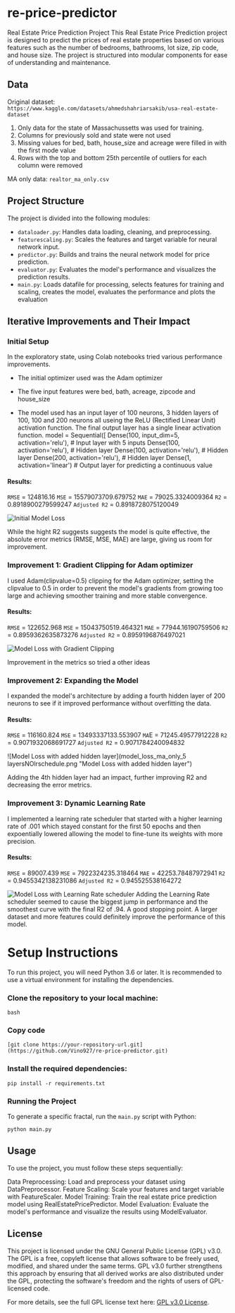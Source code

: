 # re-price-predictor

Real Estate Price Prediction Project
This Real Estate Price Prediction project is designed to predict the prices of real estate properties based on various features such as the number of bedrooms, bathrooms, lot size, zip code, and house size. The project is structured into modular components for ease of understanding and maintenance.

## Data
Original dataset: `https://www.kaggle.com/datasets/ahmedshahriarsakib/usa-real-estate-dataset`

1. Only data for the state of Massachussetts was used for training.
2. Columns for previously sold and state were not used
3. Missing values for bed, bath, house_size and acreage were filled in with the first mode value
4. Rows with the top and bottom 25th percentile of outliers for each column were removed

MA only data: `realtor_ma_only.csv`

## Project Structure
The project is divided into the following modules:

- `dataloader.py`: Handles data loading, cleaning, and preprocessing.
- `featurescaling.py`: Scales the features and target variable for neural network input.
- `predictor.py`: Builds and trains the neural network model for price prediction.
- `evaluator.py`: Evaluates the model's performance and visualizes the prediction results.
- `main.py`: Loads datafile for processing, selects features for training and scaling, creates the model,  evaluates the performance and plots the evaluation

## Iterative Improvements and Their Impact
### Initial Setup
In the exploratory state, using Colab notebooks tried various performance improvements. 

- The initial optimizer used was the Adam optimizer
- The five input features were bed, bath, acreage, zipcode and house_size

- The model used has an input layer of  100 neurons, 3 hidden layers of 100, 100 and 200 neurons all useing the ReLU (Rectified Linear Unit) activation function. The final output layer has a single linear activation function.
model = Sequential([
            Dense(100, input_dim=5, activation='relu'),  # Input layer with 5 inputs
            Dense(100, activation='relu'),  # Hidden layer
            Dense(100, activation='relu'),  # Hidden layer
            Dense(200, activation='relu'),  # Hidden layer
            Dense(1, activation='linear')  # Output layer for predicting a continuous value

#### Results:
`RMSE` = 124816.16 
`MSE` = 15579073709.679752 
`MAE` = 79025.3324009364 
`R2` = 0.8918900279599247 
`Adjusted R2` = 0.8918728075120049

![Initial Model Loss](model_loss_Adamno_clip_4layers_nonLearningrateschedular.png "Initial Model Loss")

While the hight R2 suggests suggests the model is quite effective,  the absolute error metrics (RMSE, MSE, MAE) are large, giving us room for improvement. 
            
### Improvement 1: Gradient Clipping for Adam optimizer
 I used Adam(clipvalue=0.5) clipping for the Adam optimizer, setting the clipvalue to 0.5 in order to prevent the model's gradients from growing too large and achieving smoother training and more stable convergence.

#### Results:
`RMSE` = 122652.968 
`MSE` = 15043750519.464321 
`MAE` = 77944.16190759506 
`R2` = 0.8959362635873276 
`Adjusted R2` = 0.8959196876497021

![Model Loss with Gradient Clipping](model_loss_ma_only_4layers_NOlrschedule.png "Model Loss with Gradient Clipping")

Improvement in the metrics so tried a other ideas

### Improvement 2: Expanding the Model
I expanded the model's architecture by adding a fourth hidden layer of 200 neurons to see if it improved performance without overfitting the data. 

#### Results:
`RMSE` = 116160.824 
`MSE` = 13493337133.553907 
`MA`E = 71245.49577912228 
`R2` = 0.9071932068691727 
`Adjusted R2` = 0.9071784240094832

![Model Loss with added hidden layer](model_loss_ma_only_5 layersNOlrschedule.png "Model Loss with added hidden layer")

Adding the 4th hidden layer had an impact, further improving R2 and decreasing the error metrics.


### Improvement 3: Dynamic Learning Rate
I implemented a learning rate scheduler that started with a higher learning rate of .001 which stayed constant for the first 50 epochs and then expoentially lowered allowing the model to fine-tune its weights with more precision. 

#### Results:
`RMSE` = 89007.439 
`MSE` = 7922324235.318464 
`MAE` = 42253.78487972941 
`R2` = 0.9455342138231086 
`Adjusted R2` = 0.945525538164272

![Model Loss with Learning Rate scheduler](model_loss_ma_only_5layerslrschedule.png "Model Loss with Learning Rate scheduler")
Adding the Learning Rate scheduler seemed to cause the biggest jump in performance and the smoothest curve with the final R2 of .94. A good stopping point. A larger dataset and more features could definitely improve the performance of this model.


# Setup Instructions
To run this project, you will need Python 3.6 or later. It is recommended to use a virtual environment for installing the dependencies.

### Clone the repository to your local machine:
```
bash
```
### Copy code
```
[git clone https://your-repository-url.git](https://github.com/Vino927/re-price-predictor.git)
```

### Install the required dependencies:
```
pip install -r requirements.txt
```

### Running the Project
To generate a specific fractal, run the `main.py` script with Python:
```
python main.py
```

## Usage
To use the project, you must follow these steps sequentially:

Data Preprocessing: Load and preprocess your dataset using DataPreprocessor.
Feature Scaling: Scale your features and target variable with FeatureScaler.
Model Training: Train the real estate price prediction model using RealEstatePricePredictor.
Model Evaluation: Evaluate the model's performance and visualize the results using ModelEvaluator.


## License
This project is licensed under the GNU General Public License (GPL) v3.0. The GPL is a free, copyleft license that allows software to be freely used, modified, and shared under the same terms. GPL v3.0 further strengthens this approach by ensuring that all derived works are also distributed under the GPL, protecting the software's freedom and the rights of users of GPL-licensed code.

For more details, see the full GPL license text here: [GPL v3.0 License](https://www.gnu.org/licenses/gpl-3.0.html).

